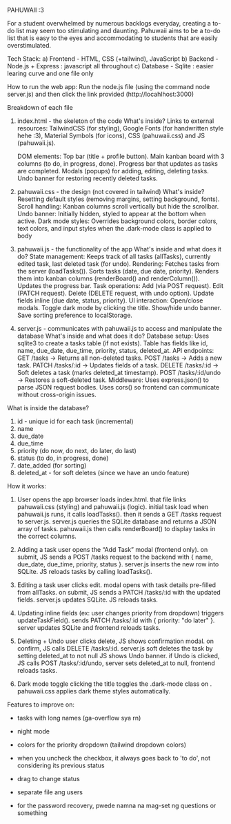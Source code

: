 PAHUWAII :3

For a student overwhelmed by numerous backlogs everyday, creating a to-do list may seem too stimulating and daunting. Pahuwaii aims to be a to-do list that is easy to the eyes and accommodating to students that are easily overstimulated. 

Tech Stack:
    a) Frontend - HTML, CSS (+tailwind), JavaScript
    b) Backend - Node.js + Express                          : javascript all throughout 
    c) Database - Sqlite                                    : easier learing curve and one file only

How to run the web app: Run the node.js file (using the command node server.js) and then click the link provided (http://locahlhost:3000)

Breakdown of each file

1) index.html - the skeleton of the code
    What's inside?
    Links to external resources:
        TailwindCSS (for styling),
        Google Fonts (for handwritten style hehe :3),
        Material Symbols (for icons),
        CSS (pahuwaii.css) and JS (pahuwaii.js).

    DOM elements:
        Top bar (title + profile button).
        Main kanban board with 3 columns (to do, in progress, done).
        Progress bar that updates as tasks are completed.
        Modals (popups) for adding, editing, deleting tasks.
        Undo banner for restoring recently deleted tasks.
2) pahuwaii.css - the design (not covered in tailwind)
    What's inside?
        Resetting default styles (removing margins, setting background, fonts).
        Scroll handling: Kanban columns scroll vertically but hide the scrollbar.
        Undo banner: Initially hidden, styled to appear at the bottom when active.
        Dark mode styles: Overrides background colors, border colors, text colors, and input styles when the .dark-mode class is applied to body
    
3) pahuwaii.js - the functionality of the app
    What's inside and what does it do?
    State management: 
        Keeps track of all tasks (allTasks), currently edited task, last deleted task (for undo).
    Rendering:
        Fetches tasks from the server (loadTasks()).
        Sorts tasks (date, due date, priority).
        Renders them into kanban columns (renderBoard() and renderColumn()).
        Updates the progress bar.
    Task operations:
        Add (via POST request).
        Edit (PATCH request).
        Delete (DELETE request, with undo option).
        Update fields inline (due date, status, priority).
    UI interaction:
        Open/close modals.
        Toggle dark mode by clicking the title.
        Show/hide undo banner.
        Save sorting preference to localStorage.

4) server.js - communicates with pahuwaii.js to access and manipulate the database
    What's inside and what does it do?
    Database setup:
        Uses sqlite3 to create a tasks table (if not exists).
        Table has fields like id, name, due_date, due_time, priority, status, deleted_at.
    API endpoints:
        GET /tasks → Returns all non-deleted tasks.
        POST /tasks → Adds a new task.
        PATCH /tasks/:id → Updates fields of a task.
        DELETE /tasks/:id → Soft deletes a task (marks deleted_at timestamp).
        POST /tasks/:id/undo → Restores a soft-deleted task.
    Middleware:
        Uses express.json() to parse JSON request bodies.
        Uses cors() so frontend can communicate without cross-origin issues.

What is inside the database?
1) id - unique id for each task (incremental)
2) name 
3) due_date 
4) due_time
5) priority (do now, do next, do later, do last)
6) status (to do, in progress, done)
7) date_added (for sorting)
8) deleted_at - for soft deletes (since we have an undo feature)

How it works:
1) User opens the app
    browser loads index.html.
    that file links pahuwaii.css (styling) and pahuwaii.js (logic).
    initial task load
    when pahuwaii.js runs, it calls loadTasks().
    then it sends a GET /tasks request to server.js.
    server.js queries the SQLite database and returns a JSON array of tasks.
    pahuwaii.js then calls renderBoard() to display tasks in the correct columns.

2) Adding a task
    user opens the “Add Task” modal (frontend only).
    on submit, JS sends a POST /tasks request to the backend with { name, due_date, due_time, priority, status }.
    server.js inserts the new row into SQLite.
    JS reloads tasks by calling loadTasks().

3) Editing a task
    user clicks edit.
    modal opens with task details pre-filled from allTasks.
    on submit, JS sends a PATCH /tasks/:id with the updated fields. 
    server.js updates SQLite.
    JS reloads tasks.

4) Updating inline fields (ex: user changes priority from dropdown)
    triggers updateTaskField().
    sends PATCH /tasks/:id with { priority: "do later" }.
    server updates SQLite and frontend reloads tasks.
    
5) Deleting + Undo
    user clicks delete, JS shows confirmation modal.
    on confirm, JS calls DELETE /tasks/:id.
    server.js soft deletes the task by setting deleted_at to not null
    JS shows Undo banner.
    if Undo is clicked, JS calls POST /tasks/:id/undo, server sets deleted_at to null, frontend reloads tasks.

6) Dark mode toggle
    clicking the title toggles the .dark-mode class on <body>.
    pahuwaii.css applies dark theme styles automatically.


Features to improve on:
- tasks with long names (ga-overflow sya rn)
- night mode
- colors for the priority dropdown (tailwind dropdown colors)
- when you uncheck the checkbox, it always goes back to 'to do', not considering its previous status
- drag to change status




- separate file ang users
- for the password recovery, pwede namna na mag-set ng questions or something                                               